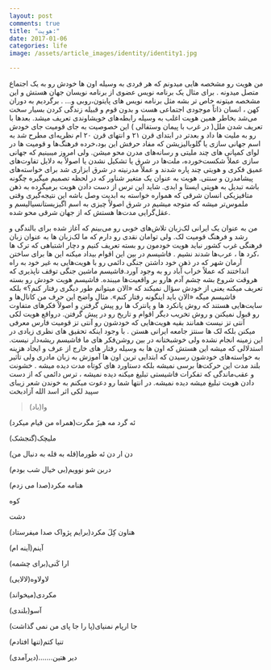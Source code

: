 ```yaml
---
layout: post
comments: true
title: "هویت:"
date: 2017-01-06
categories: life
image: /assets/article_images/identity/identity1.jpg

---
```

من هویت رو مشخصه هایی میدونم که هر فردی به وسیله اون ها خودش رو به یک اجتماع متصل میدونه . برای مثال یک برنامه نویس عضوی از برنامه نویسان جهان هستش و این مشخصه میتونه خاص تر بشه مثل برنامه نویس های پایتون،روبی و… . 
برگردیم به دوران کهن ، انسان‌ ذاتاً  موجودی اجتماعی هست و بدون قوم و قبیله زندگی کردن بسیار سخت می‌شد بخاطر همین هویت اغلب به وسیله رابطه‌های خویشاوندی تعریف میشد. بعدها با تعریف شدن ملل( در غرب با پیمان وستفالی ) این خصوصیت به جای قومیت جای خودش رو به ملیت ها داد و بعدتر در ابتدای قرن ۲۱ و انتهای قرن ۲۰ ام نظریه‌ای مطرح شد به اسم جهانی سازی یا گلوبالیزیشن که مفاد حرفش این بود،خرده فرهنگ‌ها و قومیت ها در لوای کمپانی های چند ملیتی و رسانه‌های مدرن محو میشن. 
ولی امروز میبینیم که جهانی سازی عملاً شکست‌خورده، ملت‌ها در شرق یا تشکیل نشدن یا اصولاً به دلایل تفاوت‌های عمیق فکری و هویتی چند پاره شدند و عملاً مدرنیته در شرق ابزاری شد برای خواسته‌های پیشامدرن و سنتی. 
هویت به عنوان یک متغیر شناور که در لحظه تصمیم میگیره چگونه باشه تبدیل به هویتی ایستا و ابدی. شاید این ترس از دست دادن هویت برمیگرده به ذهن متافیزیکی انسان شرقی که همواره خواسته به ابدیت وصل باشه این نتیجه‌گیری وقتی ملموس‌تر میشه که متوجه میشیم در شرق اصولاً چیزی به اسم اگیزیستانسیالیسم و عقل‌گرایی مدت‌ها هستش که از جهان شرقی محو شده. 

من به عنوان یک ایرانی لک‌زبان تلاش‌های خوبی رو می‌بینم که آغاز شده برای بالندگی و رشد و فرهنگ قومیت لک. ولی توامان نقدی رو دارم که ما لک‌زبان‌ ها به عنوان زبان فرهنگی غرب کشور نباید هویت خودمون رو بسته تعریف کنیم و دچار اشتباهی که ترک ها ،کرد ها ، عرب‌ها شدند نشیم . فاشیسم در بین این اقوام بیداد میکنه این‌ ها برای ساختن آرمان شهر که در ‌ذهن خود داشتن جنگی دائمی رو با هویت‌هایی به غیر خود به راه انداختند که عملاً خراب آباد رو به وجود آورد.فاشیسم ماشین جنگی توقف ناپذیری که هروقت شروع بشه چشم آدم هارو بر واقعیت‌ها میبنده. فاشیسم هویت خودش رو بسته تعریف میکنه یعنی از خودش سؤال نمیکند که  «الان میتوانم طور دیگری رفتار کنم؟» بلکه فاشیسم میگه «الان  باید اینگونه رفتار کنم». 
مثال واضح این حرف من کانال‌ها و سایت‌هایی هستند که روش پانکرد ها و پانترک ها رو پیش گرفتن و اصولاً فکرهای متفاوت رو قبول نمیکنن و روش تخریب دیگر اقوام و تاریخ رو در پیش گرفتن. در‌واقع هویت لکی آنتی تز نیست همانند بقیه هویت‌هایی که خودشون رو آنتی تز قومیت فارس معرفی میکنن بلکه لک ها سنتز  جامعه ایرانی هستن . با وجود اینکه تحقیق های نظری زیادی در این زمینه انجام نشده ولی خوشبختانه در بین روشن‌فکر های ما فاشیسم ریشه‌دار نیست.
استدلالی که میشه این هستش که اون ها به وسیله رفتار های خارج از عرف و ایجاد هزینه به خواسته‌های خودشون رسیدن که ابتدایی ترین اون ها آموزش به زبان مادری ولی تأثیر بلند مدت این حرکت‌ها برسی نمیشه بلکه دستاورد های کوتاه مدت دیده میشه . خشونت و عقب‌ماندگی که تفکرات فاشیستی تبلیغ میکنه دیده نمیشه ، ترس دائمی که از دست دادن هویت تبلیغ میشه دیده نمیشه. 
در انتها شما رو دعوت میکنم به  خوندن شعر زیبای سپید لکی اثر اسد الله آزادبخت 

>وا(باد)

ئه گرد مه هیزَ مگرت(همراه من قیام میکرد)

ملیچک(گنجشک)

دن ار دن ئه طورما(قله به قله به دنبال من)

دربن شو نوویم(بی خیال شب بودم)

هنامه مکرد(صدا می زدم)

کوه

دشت

هناون کِلَ مکرد(برایم پژواک صدا میفرستاد)

آینم(آینه ام)

ارا کَنی(برای چشمه)

لاولاوه(لالایی)

مکردی(میخواند)

آسو(بلندی)

جا ارپام نمنیای(پا را جا پای من نمی گذاشت)

تنیا کتم(تنها افتادم)

دیر هتین.......(دیرآمدی)


